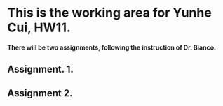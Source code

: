 # This is the working area for Yunhe Cui, HW11.   
#### There will be two assignments, following the instruction of Dr. Bianco.   

## Assignment. 1. 



## Assignment 2.
